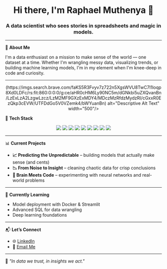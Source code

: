 <h1 align="center">Hi there, I'm Raphael Muthenya 👋</h1>
<h3 align="center">A data scientist who sees stories in spreadsheets and magic in models.</h3>

---

🌟 **About Me**

I'm a data enthusiast on a mission to make sense of the world — one dataset at a time. Whether I'm wrangling messy data, visualizing trends, or building machine learning models, I'm in my element when I'm knee-deep in code and curiosity.

---
<p align="center">
 (https://imgs.search.brave.com/faKS5R3Fvyv7z722n5XgsWVU8TwC7l1loqp8Xd0LDFc/rs:fit:860:0:0:0/g:ce/aHR0cHM6Ly90NC5m/dGNkbi5uZXQvanBn/LzExLzA2LzgwLzcz/LzM2MF9GXzExMDY4/MDczMzRfdzMydzRI/cGxxR0EzQkp3cEVW/UTFDdGo5V0VZemk4/bWYuanBn) alt="Descriptive Alt Text" width="500"/>
</p>

🚀 **Tech Stack**

<p align="center">
  <img src="https://img.shields.io/badge/Python-3776AB?style=for-the-badge&logo=python&logoColor=white" />
  <img src="https://img.shields.io/badge/Pandas-150458?style=for-the-badge&logo=pandas&logoColor=white" />
  <img src="https://img.shields.io/badge/Numpy-013243?style=for-the-badge&logo=numpy&logoColor=white" />
  <img src="https://img.shields.io/badge/Matplotlib-11557C?style=for-the-badge&logo=matplotlib&logoColor=white" />
  <img src="https://img.shields.io/badge/Seaborn-3B4D54?style=for-the-badge&logoColor=white" />
  <img src="https://img.shields.io/badge/Scikit--learn-F7931E?style=for-the-badge&logo=scikit-learn&logoColor=white" />
  <img src="https://img.shields.io/badge/SQL-4479A1?style=for-the-badge&logo=postgresql&logoColor=white" />
  <img src="https://img.shields.io/badge/MySQL-005C84?style=for-the-badge&logo=mysql&logoColor=white" />
  <img src="https://img.shields.io/badge/AWS-FF9900?style=for-the-badge&logo=amazon-aws&logoColor=white" />
</p>

---

📊 **Current Projects**
- **📈 Predicting the Unpredictable** – building models that actually make sense (and cents)
- **📉 From Noise to Insight** – cleaning chaotic data for crisp conclusions
- **🧠 Brain Meets Code** – experimenting with neural networks and real-world problems

---

🌱 **Currently Learning**
- Model deployment with Docker & Streamlit
- Advanced SQL for data wrangling
- Deep learning foundations

---

📬 **Let’s Connect**
- 🌐 [LinkedIn](https://www.linkedin.com/in/raphael-muthenya/)
- 📧 [Email Me](vcmuthenya@gmail.com)

---

🧠 *"In data we trust, in insights we act."*
